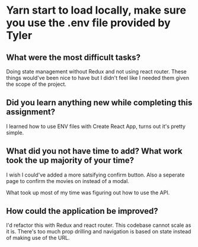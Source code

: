 # Yarn start to load locally, make sure you use the .env file provided by Tyler

## What were the most difficult tasks?
Doing state management without Redux and not using react router. These things would've
been nice to have but I didn't feel like I needed them given the scope of the project.

## Did you learn anything new while completing this assignment?
I learned how to use ENV files with Create React App, turns out it's pretty simple.

## What did you not have time to add? What work took the up majority of your time?
I wish I could've added a more satsifying confirm button. Also a seperate page to confirm the movies on instead of a modal.

What took up most of my time was figuring out how to use the API.

## How could the application be improved?
I'd refactor this with Redux and react router. This codebase cannot scale as it is. There's too much prop drilling and navigation is based on state instead of making use of the URL.
